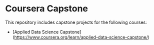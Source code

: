 # Coursera Capstone

This repository includes capstone projects for the following courses:

* [Applied Data Science Capstone] (https://www.coursera.org/learn/applied-data-science-capstone/)
